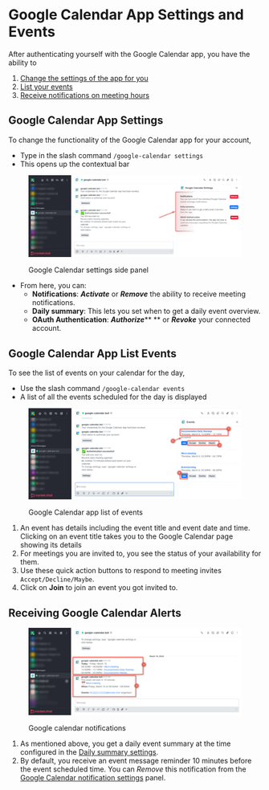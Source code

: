 # Google Calendar App Settings and Events

After authenticating yourself with the Google Calendar app, you have the ability to

1. [Change the settings of the app for you](google-calendar-app-settings-and-events.md#google-calendar-app-settings)
2. [List your events](google-calendar-app-settings-and-events.md#google-calendar-app-list-events)
3. [Receive notifications on meeting hours](google-calendar-app-settings-and-events.md#undefined)

## Google Calendar App Settings

To change the functionality of the Google Calendar app for your account,&#x20;

* Type in the slash command `/google-calendar settings`
* This opens up  the contextual bar&#x20;

<figure><img src="../../../../.gitbook/assets/Google Calendar settings side panel.png" alt=""><figcaption><p>Google Calendar settings side panel</p></figcaption></figure>

* From here, you can:
  * **Notifications**: _**Activate**_ or _**Remove**_ the ability to receive meeting notifications.
  * **Daily summary**: This lets you set when to get a daily event overview.
  * **OAuth Authentication**: _**Authorize**_** ** or _**Revoke**_ your connected account.

## Google Calendar App List Events

To see the list of events on your calendar for the day,

* Use the slash command `/google-calendar events`
* A list of all the events scheduled for the day is displayed



<figure><img src="../../../../.gitbook/assets/Google Calendar app list of events.png" alt=""><figcaption><p>Google Calendar app list of events</p></figcaption></figure>

1. An event has details including the event title and event date and time. Clicking on an event title takes you to the Google Calendar page showing its details
2. For meetings you are invited to, you see the status of your availability for them.
3. Use these quick action buttons to respond to meeting invites `Accept/Decline/Maybe`.
4. Click on **Join** to join an event you got invited to.

## Receiving Google Calendar Alerts

<figure><img src="../../../../.gitbook/assets/Google calendar notifications.png" alt=""><figcaption><p>Google calendar notifications</p></figcaption></figure>

1. As mentioned above, you get a daily event summary at the time configured in the [Daily summary settings](google-calendar-app-settings-and-events.md#google-calendar-app-settings).
2. By default, you receive an event message reminder 10 minutes before the event scheduled time. You can _Remove_ this notification from the [Google Calendar notification settings](google-calendar-app-settings-and-events.md#google-calendar-app-settings) panel.
